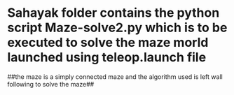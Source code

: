 # Sahayak folder contains the python script Maze-solve2.py which is to be executed to solve the maze morld launched using teleop.launch file #

##the maze is a simply connected maze and the algorithm used is left wall following to solve the maze##
